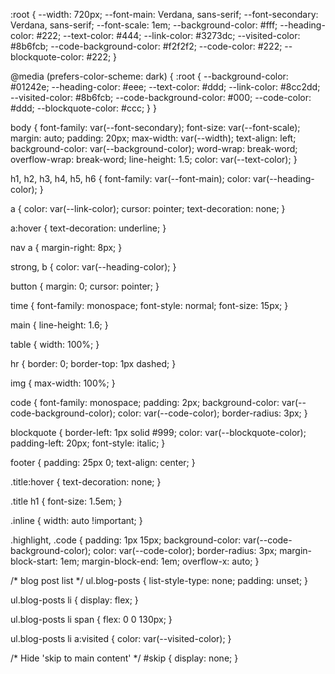 :root {
    --width: 720px;
    --font-main: Verdana, sans-serif;
    --font-secondary: Verdana, sans-serif;
    --font-scale: 1em;
    --background-color: #fff;
    --heading-color: #222;
    --text-color: #444;
    --link-color: #3273dc;
    --visited-color:  #8b6fcb;
    --code-background-color: #f2f2f2;
    --code-color: #222;
    --blockquote-color: #222;
}

@media (prefers-color-scheme: dark) {
    :root {
        --background-color: #01242e;
        --heading-color: #eee;
        --text-color: #ddd;
        --link-color: #8cc2dd;
        --visited-color:  #8b6fcb;
        --code-background-color: #000;
        --code-color: #ddd;
        --blockquote-color: #ccc;
    }
}

body {
    font-family: var(--font-secondary);
    font-size: var(--font-scale);
    margin: auto;
    padding: 20px;
    max-width: var(--width);
    text-align: left;
    background-color: var(--background-color);
    word-wrap: break-word;
    overflow-wrap: break-word;
    line-height: 1.5;
    color: var(--text-color);
}

h1, h2, h3, h4, h5, h6 {
    font-family: var(--font-main);
    color: var(--heading-color);
}

a {
    color: var(--link-color);
    cursor: pointer;
    text-decoration: none;
}

a:hover {
    text-decoration: underline; 
}

nav a {
    margin-right: 8px;
}

strong, b {
    color: var(--heading-color);
}

button {
    margin: 0;
    cursor: pointer;
}

time {
    font-family: monospace;
    font-style: normal;
    font-size: 15px;
}

main {
    line-height: 1.6;
}

table {
    width: 100%;
}

hr {
    border: 0;
    border-top: 1px dashed;
}

img {
    max-width: 100%;
}

code {
    font-family: monospace;
    padding: 2px;
    background-color: var(--code-background-color);
    color: var(--code-color);
    border-radius: 3px;
}

blockquote {
    border-left: 1px solid #999;
    color: var(--blockquote-color);
    padding-left: 20px;
    font-style: italic;
}

footer {
    padding: 25px 0;
    text-align: center;
}

.title:hover {
    text-decoration: none;
}

.title h1 {
    font-size: 1.5em;
}

.inline {
    width: auto !important;
}

.highlight, .code {
    padding: 1px 15px;
    background-color: var(--code-background-color);
    color: var(--code-color);
    border-radius: 3px;
    margin-block-start: 1em;
    margin-block-end: 1em;
    overflow-x: auto;
}

/* blog post list */
ul.blog-posts {
    list-style-type: none;
    padding: unset;
}

ul.blog-posts li {
    display: flex;
}

ul.blog-posts li span {
    flex: 0 0 130px;
}

ul.blog-posts li a:visited {
    color: var(--visited-color);
}

/* Hide 'skip to main content' */
#skip {
    display: none;
}

